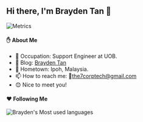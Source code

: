 <!---
BraydenTan/BraydenTan is a ✨ special ✨ repository because its `README.md` (this file) appears on your GitHub profile.
You can click the Preview link to take a look at your changes.
--->



## Hi there, I'm Brayden Tan 👋
<!-- ![Metrics](https://metrics.lecoq.io/BraydenTan?template=classic&base=header%2C%20activity%2C%20community%2C%20repositories%2C%20metadata&base.indepth=false&base.hireable=false&base.skip=false&config.timezone=Asia%2FKuala_Lumpur) -->
![Metrics](https://metrics.lecoq.io/BraydenTan?template=classic&stargazers=1&stars=1&introduction=1&code=1&base=header%2C%20activity%2C%20community%2C%20repositories%2C%20metadata&base.indepth=false&base.hireable=false&base.skip=false&stargazers=false&stargazers.charts=true&stargazers.charts.type=chartist&stargazers.worldmap=false&stargazers.worldmap.sample=0&stars=false&stars.limit=4&introduction=false&introduction.title=true&code=false&code.lines=12&code.load=400&code.days=3&code.visibility=public&config.timezone=Asia%2FKuala_Lumpur)

<!--
**YanceyOfficial/YanceyOfficial** is a ✨ _special_ ✨ repository because its `README.md` (this file) appears on your GitHub profile.

Here are some ideas to get you started:

- 🔭 I’m currently working on ...
- 🌱 I’m currently learning ...
- 👯 I’m looking to collaborate on ...
- 🔭 I'm currently working on ...
- 🤔 I’m looking for help with ...
- 💬 Ask me about ...
- 📫 How to reach me: ...
- 😄 Pronouns: ...
- ⚡ Fun fact: ...
-->

#### :raised_hand: About Me

- 🌱 Occupation: Support Engineer at UOB.
- 🤟 Blog: [Brayden Tan](https://www.yanceyleo.com)
- 🏡 Hometown: Ipoh, Malaysia.
- 📫 How to reach me: 💌the7corptech@gmail.com
- 😊 Nice to meet you!

<!-- #### 🛠 Languages and Tools

<p>
  <code><img height="20" src="./assets/JavaScript.png"></code>
  <code><img height="20" src="./assets/typescript.png"></code>
  <code><img height="20" src="./assets/Vue.png"></code>
  <code><img height="20" src="./assets/react.png"></code>
  <code><img height="20" src="./assets/nodejs.png"></code>
  <code><img height="20" src="./assets/java.png"></code>
  <code><img height="20" src="./assets/python.png"></code>
  <code><img height="20" src="./assets/html.png"></code>
  <code><img height="20" src="./assets/css.png"></code>
  <code><img height="20" src="./assets/scss.png"></code>
  <code><img height="20" src="./assets/less.png"></code>
  <code><img height="20" src="./assets/android.png"></code>
  <code><img height="20" src="./assets/c.png"></code>
  <code><img height="20" src="./assets/sql.png"></code>
</p> -->
  
<!-- #### :trophy: Coding Info

<p>
  <img height="186em" src="https://github-readme-stats.vercel.app/api?username=CheeWingTan
&show_icons=true&theme=gruvbox&include_all_commits=true&show_owner=true"/>
  <img height="186em" src="https://github-readme-stats-anuraghazra1.vercel.app/api/top-langs/?username=CheeWingTan
&langs_count=10&layout=compact&theme=gruvbox"/>
</p>

<p>
  <img height="286em" src="https://activity-graph.herokuapp.com/graph?username=CheeWingTan&theme=xcode"/>
</p> -->

#### :hearts: Following Me

<!-- <a href="https://github.com/BraydenTan">
  <img align="left" alt="BraydenTan | GitHub" width="21px" height="20" src="./assets/github.svg" /></a>
<a href="https://www.instagram.com/yanceyofficial">
  <img align="left" alt="BraydenTan | Instagram" width="21px" height="20" src="./assets/instagram.svg" /></a>
<a href="https://twitter.com/YanceyOfficial">
  <img align="left" alt="BraydenTan | Twitter" width="21px" height="20" src="./assets/twitter.svg" /></a>
<a href="https://www.facebook.com/cheewing.tan/">
  <img align="left" alt="BraydenTan | Facebook" width="21px" height="20" src="./assets/facebook.svg" /></a> -->
  ![Brayden's Most used languages](https://github-readme-stats.vercel.app/api/top-langs?username=CheeWingTan&show_icons=true&count_private=true&theme=gotham)
